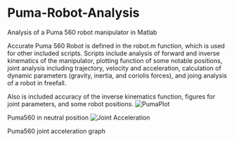 # Puma-Robot-Analysis

Analysis of a Puma 560 robot manipulator in Matlab

Accurate Puma 560 Robot is defined in the robot.m function, which is used for other included scripts.
Scripts include analysis of forward and inverse kinematics of the manipulator, plotting function of some notable positions, joint analysis including trajectory, velocity and acceleration, calculation of dynamic parameters (gravity, inertia, and coriolis forces), and joing analysis of a robot in freefall.

Also is included accuracy of the inverse kinematics function, figures for joint parameters, and some robot positions.
![PumaPlot](https://user-images.githubusercontent.com/107414426/203182835-ee5e212a-d29f-44e7-89c9-f56734d965cd.jpg)

Puma560 in neutral position
![Joint Acceleration](https://user-images.githubusercontent.com/107414426/203182870-c91d2ddd-46e7-4efc-bc8b-9148439773c4.jpg)

Puma560 joint acceleration graph
